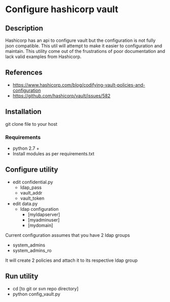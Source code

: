 # Configure hashicorp vault

## Description

Hashicorp has an api to configure vault but the configuration is not fully json compatible. This util will attempt to make it easier to configuration and maintain. This utility come out of the frustrations of poor documentation and lack valid examples from Hashicorp.

## References
* https://www.hashicorp.com/blog/codifying-vault-policies-and-configuration
* https://github.com/hashicorp/vault/issues/582


## Installation

git clone file to your host

### Requirements
* python 2.7 +
* Install modules as per requirements.txt

## Configure utility
* edit confidential.py
	* ldap_pass
	* vault_addr
	* vault_token
* edit data.py
	* ldap configuration
		* [myldapserver]
		* [myadminuser]
		* [mydomain]
		
Current configuration assumes that you have 2 ldap groups
* system_admins
* system_admins_ro

It will create 2 policies and attach it to its respective ldap group

## Run utility

* cd [to git or svn repo directory]
* python config_vault.py

